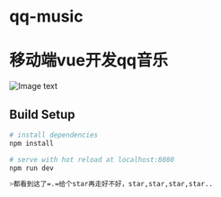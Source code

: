 # qq-music

# 移动端vue开发qq音乐

![Image text](https://github.com/yuanxin666/QQ-Music/blob/master/imgs/1.png)
## Build Setup

``` bash
# install dependencies
npm install

# serve with hot reload at localhost:8080
npm run dev

>都看到这了=.=给个star再走好不好，star,star,star,star..
